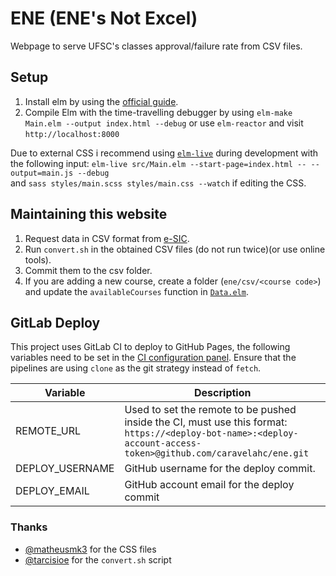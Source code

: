 # ENE (ENE's Not Excel)

Webpage to serve UFSC's classes approval/failure rate from CSV files.

## Setup
1. Install elm by using the [official guide](https://guide.elm-lang.org/install.html).
2. Compile Elm with the time-travelling debugger by using
`elm-make Main.elm --output index.html --debug`
or use `elm-reactor` and visit `http://localhost:8000`

Due to external CSS i recommend using [`elm-live`](https://github.com/wking-io/elm-live) during development with the following input:
`elm-live src/Main.elm --start-page=index.html -- --output=main.js --debug`<br>
and `sass styles/main.scss styles/main.css --watch` if editing the CSS.

## Maintaining this website
1. Request data in CSV format from [e-SIC](https://esic.cgu.gov.br/).
2. Run `convert.sh` in the obtained CSV files (do not run twice)(or use online tools).
3. Commit them to the csv folder.
4. If you are adding a new course, create a folder (`ene/csv/<course code>`) and update the `availableCourses` function in [`Data.elm`](https://github.com/caravelahc/ene/blob/master/src/Data.elm).

## GitLab Deploy
This project uses GitLab CI to deploy to GitHub Pages, the following variables need to be set in the [CI configuration panel](https://gitlab.com/caravelahc/ene/-/settings/ci_cd).
Ensure that the pipelines are using `clone` as the git strategy instead of `fetch`.

Variable|Description
|-|-|
REMOTE_URL|Used to set the remote to be pushed inside the CI, must use this format: `https://<deploy-bot-name>:<deploy-account-access-token>@github.com/caravelahc/ene.git`
DEPLOY_USERNAME|GitHub username for the deploy commit.
DEPLOY_EMAIL|GitHub account email for the deploy commit

### Thanks
- [@matheusmk3](https://github.com/MatheusMK3) for the CSS files
- [@tarcisioe](https://github.com/tarcisioe/) for the `convert.sh` script
